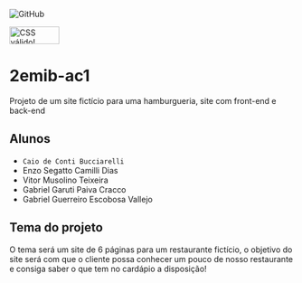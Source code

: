 ![GitHub](https://img.shields.io/github/license/CaioBucciarelli/2emib-ac1)

<p>
    <a href="https://jigsaw.w3.org/css-validator/check/referer">
        <img style="border:0;width:88px;height:31px"
            src="https://jigsaw.w3.org/css-validator/images/vcss"
            alt="CSS válido!" />
    </a>
</p>

# 2emib-ac1
Projeto de um site fictício para uma hamburgueria, site com front-end e back-end
## Alunos
- ` Caio de Conti Bucciarelli `
- Enzo Segatto Camilli Dias 
- Vitor Musolino Teixeira 
- Gabriel Garuti Paiva Cracco 
- Gabriel Guerreiro Escobosa Vallejo 
## Tema do projeto
O tema será um site de 6 páginas para um restaurante fictício, o objetivo do site será com que o cliente possa conhecer um pouco de nosso restaurante e consiga saber o que tem no cardápio a disposição!
